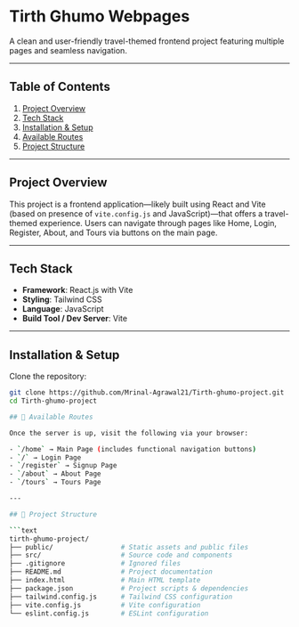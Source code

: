# Tirth Ghumo Webpages

A clean and user-friendly travel-themed frontend project featuring multiple pages and seamless navigation.

---

##  Table of Contents

1. [Project Overview](#project-overview)    
2. [Tech Stack](#tech-stack)  
3. [Installation & Setup](#installation--setup)  
4. [Available Routes](#available-routes)  
5. [Project Structure](#project-structure)  

---

##  Project Overview

This project is a frontend application—likely built using React and Vite (based on presence of `vite.config.js` and JavaScript)—that offers a travel-themed experience. Users can navigate through pages like Home, Login, Register, About, and Tours via buttons on the main page.

---


##  Tech Stack

- **Framework**: React.js with Vite  
- **Styling**: Tailwind CSS  
- **Language**: JavaScript  
- **Build Tool / Dev Server**: Vite

---

##  Installation & Setup

Clone the repository:

```bash
git clone https://github.com/Mrinal-Agrawal21/Tirth-ghumo-project.git
cd Tirth-ghumo-project

## 📌 Available Routes

Once the server is up, visit the following via your browser:

- `/home` → Main Page (includes functional navigation buttons)  
- `/` → Login Page  
- `/register` → Signup Page  
- `/about` → About Page  
- `/tours` → Tours Page  

---

## 📂 Project Structure

```text
tirth-ghumo-project/
├── public/                 # Static assets and public files
├── src/                    # Source code and components
├── .gitignore              # Ignored files
├── README.md               # Project documentation
├── index.html              # Main HTML template
├── package.json            # Project scripts & dependencies
├── tailwind.config.js      # Tailwind CSS configuration
├── vite.config.js          # Vite configuration
└── eslint.config.js        # ESLint configuration

